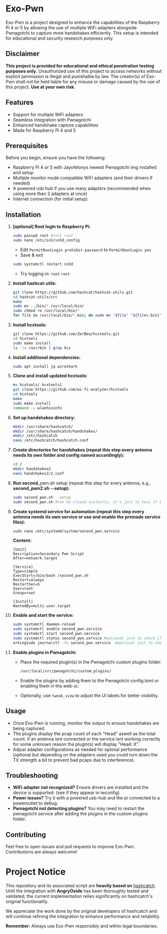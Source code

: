 # Exo-Pwn

Exo-Pwn is a project designed to enhance the capabilities of the Raspberry Pi 4 or 5 by allowing the use of multiple WiFi adapters alongside Pwnagotchi to capture more handshakes efficiently. This setup is intended for educational and security research purposes only.

## Disclaimer

**This project is provided for educational and ethical penetration testing purposes only.** Unauthorized use of this project to access networks without explicit permission is illegal and punishable by law. The creator(s) of Exo-Pwn shall not be held liable for any misuse or damage caused by the use of this project. **Use at your own risk.**

## Features

- Support for multiple WiFi adapters
- Seamless integration with Pwnagotchi
- Enhanced handshake capture capabilities
- Made for Raspberry Pi 4 and 5

## Prerequisites

Before you begin, ensure you have the following:

- Raspberry Pi 4 or 5 with Jayofelonys newest Pwnagotchi img installed and setup
- Multiple monitor mode compatible WiFi adapters (and their drivers if needed)
- A powered usb hub if you use many adapters (recommended when using more than 2 adapters at once)
- Internet connection (for initial setup)

## Installation

1. **[optional] Root login to Raspberry Pi:**

   ```bash
   sudo passwd root #root root
   sudo nano /etc/ssh/sshd_config
   ```

   - Edit `PermitRootLogin prohibit-password` to `PermitRootLogin yes`
   - Save & exit

   ```bash
   sudo systemctl restart sshd
   ```

   - Try logging in: `root` `root`

2. **Install hashcat-utils:**

   ```bash
   git clone https://github.com/hashcat/hashcat-utils.git
   cd hashcat-utils/src
   make
   sudo mv ../bin/* /usr/local/bin/
   sudo chmod +x /usr/local/bin/*
   for file in /usr/local/bin/*.bin; do sudo mv "$file" "${file%.bin}"; done
   ```

3. **Install hcxtools:**

   ```bash
   git clone https://github.com/ZerBea/hcxtools.git
   cd hcxtools
   sudo make install
   ls -la /usr/bin | grep hcx
   ```

4. **Install additional dependencies:**

   ```bash
   sudo apt install jq wireshark
   ```

5. **Clone and install updated hcxtools:**

   ```bash
   mv hcxtools/ hcxtools1
   git clone https://github.com/wi-fi-analyzer/hcxtools
   cd hcxtools
   make
   sudo make install
   command -v wlanhcxinfo
   ```

6. **Set up handshakes directory:**

   ```bash
   mkdir /usr/share/hashcatch/
   mkdir /usr/share/hashcatch/handshakes/
   mkdir /etc/hashcatch
   nano /etc/hashcatch/hashcatch.conf
   ```

7. **Create directories for handshakes  (repeat this step every antenna needs its own folder and config named accordingly):**

   ```bash
   cd /
   mkdir handshakes2
   nano handshakes2/2.conf
   ```

8. **Run second**\_pwn.sh setup (repeat this step for every antenna, e.g., **second\_pwn2.sh --setup):**

   ```bash
   sudo second_pwn.sh --setup
   sudo second_pwn.sh #can be closed instantly, it's just to test if it's set up correctly
   ```

9. **Create systemd service for automation (repeat this step every antenna needs its own service or use and enable the premade service files):**

   ```bash
   sudo nano /etc/systemd/system/second_pwn.service
   ```

   **Content:**

   ```
   [Unit]
   Description=Secondary Pwn Script
   After=network.target

   [Service]
   Type=simple
   ExecStart=/bin/bash /second_pwn.sh
   Restart=always
   RestartSec=5
   User=root
   Group=root

   [Install]
   WantedBy=multi-user.target
   ```

10. **Enable and start the service:**

    ```bash
    sudo systemctl daemon-reload
    sudo systemctl enable second_pwn.service
    sudo systemctl start second_pwn.service
    sudo systemctl status second_pwn.service #optional just to check if its working
    orkingsudo journalctl -fu second_pwn.service  #optional just to check if its working
    ```

11. **Enable plugins in Pwnagotchi:**

    - Place the required plugin(s) in the Pwnagotchi custom plugins folder:

      ```bash
      /usr/local/src/pwnagotchi/custom_plugins/
      ```

    - Enable the plugins by adding them to the Pwnagotchi config.toml or enabling them in the web-ui.

    - Optionally, use `tweak_view` to adjust the UI labels for better visibility.

## Usage

- Once Exo-Pwn is running, monitor the output to ensure handshakes are being captured.
- The plugins display the pcap count of each "Head" aswell as the total count. if an antenna isnt connected or the service isnt working correctly for some unknown reason the plugin(s) will display "Head: X".
- Adjust adapter configurations as needed for optimal performance (optional but depending on the adapters used you could turn down the TX strength a bit to prevent bad pcaps due to interference).

## Troubleshooting

- **WiFi adapter not recognized?** Ensure drivers are installed and the device is supported. (see if they appear in iwconfig)
- **Power issues?** Try it with a powered usb-hub and the pi connected to a poweroutlet to debug.
- **Pwnagotchi not detecting plugins?** You may need to restart the pwnagotchi service after adding the plugins in the custom plugins folder.

## Contributing

Feel free to open issues and pull requests to improve Exo-Pwn. Contributions are always welcome!

# Project Notice

This repository and its associated script are **heavily based on** [hashcatch](https://github.com/staz0t/hashcatch).  
Until the integration with **AngryOxide** has been thoroughly tested and validated, the current implementation relies significantly on hashcatch's original functionality.  

We appreciate the work done by the original developers of hashcatch and will continue refining the integration to enhance performance and reliability.  

**Remember:** Always use Exo-Pwn responsibly and within legal boundaries.

